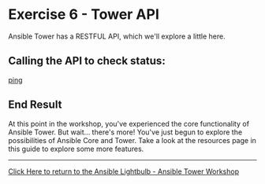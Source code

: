 # Exercise 6 - Tower API

Ansible Tower has a RESTFUL API, which we'll explore a little here.


## Calling the API to check status:

[ping](at_add.png)


## End Result
At this point in the workshop, you've experienced the core functionality of Ansible Tower.  But wait... there's more! You've just begun to explore the possibilities of Ansible Core and Tower.  Take a look at the resources page in this guide to explore some more features.



---

[Click Here to return to the Ansible Lightbulb - Ansible Tower Workshop](../README.md)
